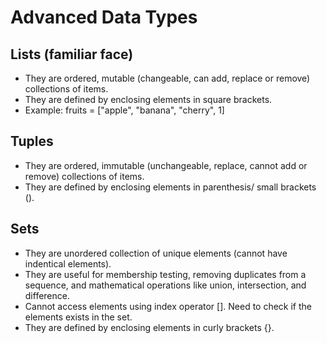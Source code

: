 # Advanced Data Types

## Lists (familiar face)
- They are ordered, mutable (changeable, can add, replace or remove) collections of items.
- They are defined by enclosing elements in square brackets.
- Example: fruits = ["apple", "banana", "cherry", 1]

## Tuples
- They are ordered, immutable (unchangeable, replace, cannot add or remove) collections of items.
- They are defined by enclosing elements in parenthesis/ small brackets ().

## Sets
- They are unordered collection of unique elements (cannot have indentical elements).
- They are useful for membership testing, removing duplicates from a sequence, and mathematical operations like union, intersection, and difference.
- Cannot access elements using index operator []. Need to check if the elements exists in the set.
- They are defined by enclosing elements in curly brackets {}.
